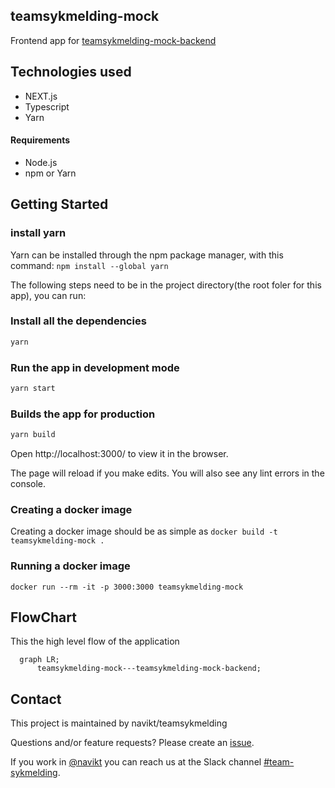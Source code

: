 ## teamsykmelding-mock

Frontend app for [teamsykmelding-mock-backend](https://github.com/navikt/teamsykmelding-mock-backend)

## Technologies used

-   NEXT.js
-   Typescript
-   Yarn

#### Requirements

-   Node.js
-   npm or Yarn

## Getting Started

### install yarn

Yarn can be installed through the npm package manager, with this command:
`npm install --global yarn`

The following steps need to be in the project directory(the root foler for this app), you can run:

### Install all the dependencies

```bash
yarn
```

### Run the app in development mode

```bash
yarn start
```

### Builds the app for production

```bash
yarn build
```

Open http://localhost:3000/ to view it in the browser.

The page will reload if you make edits.
You will also see any lint errors in the console.

### Creating a docker image

Creating a docker image should be as simple as `docker build -t teamsykmelding-mock .`

### Running a docker image

`docker run --rm -it -p 3000:3000 teamsykmelding-mock`

## FlowChart

This the high level flow of the application

```mermaid
  graph LR;
      teamsykmelding-mock---teamsykmelding-mock-backend;
```

## Contact

This project is maintained by navikt/teamsykmelding

Questions and/or feature requests? Please create an [issue](https://github.com/navikt/teamsykmelding-mock/issues).

If you work in [@navikt](https://github.com/navikt) you can reach us at the Slack
channel [#team-sykmelding](https://nav-it.slack.com/archives/CMA3XV997).
